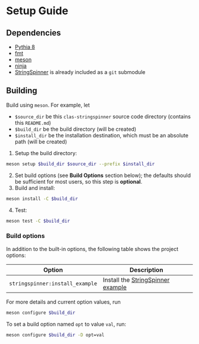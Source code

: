 # Setup Guide

## Dependencies

- [Pythia 8](https://pythia.org/)
- [fmt](https://fmt.dev/)
- [meson](https://mesonbuild.com/)
- [ninja](https://ninja-build.org/)
- [StringSpinner](https://gitlab.com/albikerbizi/stringspinner) is already included as a `git` submodule

## Building

Build using `meson`. For example, let
- `$source_dir` be this `clas-stringspinner` source code directory (contains this `README.md`)
- `$build_dir` be the build directory (will be created)
- `$install_dir` be the installation destination, which must be an absolute path (will be created)

1. Setup the build directory:
```bash
meson setup $build_dir $source_dir --prefix $install_dir
```
2. Set build options (see **Build Options** section below); the defaults should be sufficient for most users, so this step is **optional**.
3. Build and install:
```bash
meson install -C $build_dir
```
4. Test:
```bash
meson test -C $build_dir
```

### Build options

In addition to the built-in options, the following table shows the project options:

| Option                          | Description                                                                                            |
| ---                             | ---                                                                                                    |
| `stringspinner:install_example` | Install the [StringSpinner example](https://gitlab.com/albikerbizi/stringspinner/-/blob/master/dis.cc) |

For more details and current option values, run
```bash
meson configure $build_dir
```
To set a build option named `opt` to value `val`, run:
```bash
meson configure $build_dir -D opt=val
```
